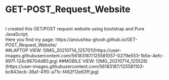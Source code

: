 # GET-POST_Request_Website
<br>
I created this GET/POST request website using bootstrap and Pure JavaScript.
<br>
Here you find my page: https://anoushka-ghosh.github.io/GET-POST_Request_Website/
<br>
##LAPTOP VIEW:
![IMG_20210714_125701](https://user-images.githubusercontent.com/56183187/125581057-0279e553-1b5e-4efc-997f-124c96704d80.jpg)
##MOBILE VIEW:
![IMG_20210714_125528](https://user-images.githubusercontent.com/56183187/125581103-bc843ecb-36a1-41f0-a71c-f462f12e63ff.jpg)
